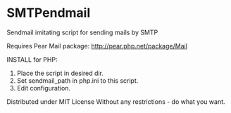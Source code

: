 SMTPendmail
===========

Sendmail imitating script for sending mails by SMTP

Requires Pear Mail package: http://pear.php.net/package/Mail

INSTALL for PHP:
 1. Place the script in desired dir.
 2. Set sendmail_path in php.ini to this script.
 3. Edit configuration. 

Distributed under MIT License
Without any restrictions - do what you want.
